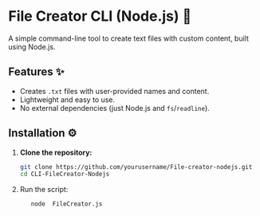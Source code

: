 # File Creator CLI (Node.js) 📄

A simple command-line tool to create text files with custom content, built using Node.js.

## Features ✨
- Creates `.txt` files with user-provided names and content.
- Lightweight and easy to use.
- No external dependencies (just Node.js and `fs`/`readline`).

## Installation ⚙️
1. **Clone the repository:**
   ```bash
   git clone https://github.com/yourusername/File-creator-nodejs.git
   cd CLI-FileCreator-Nodejs
2. Run the script:
   ```bash
      node  FileCreator.js

